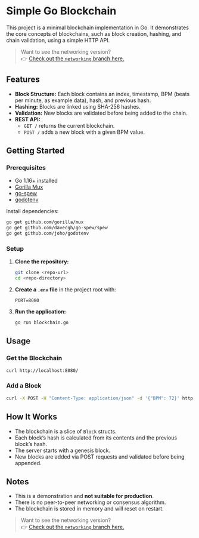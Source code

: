 # Simple Go Blockchain

This project is a minimal blockchain implementation in Go. It demonstrates the core concepts of blockchains, such as block creation, hashing, and chain validation, using a simple HTTP API.

> Want to see the networking version?  
> 👉 [Check out the `networking` branch here.](https://github.com/rohitdoddapani/myblockchain/tree/networking)

## Features

- **Block Structure:** Each block contains an index, timestamp, BPM (beats per minute, as example data), hash, and previous hash.
- **Hashing:** Blocks are linked using SHA-256 hashes.
- **Validation:** New blocks are validated before being added to the chain.
- **REST API:** 
  - `GET /` returns the current blockchain.
  - `POST /` adds a new block with a given BPM value.

## Getting Started

### Prerequisites

- Go 1.16+ installed
- [Gorilla Mux](https://github.com/gorilla/mux)
- [go-spew](https://github.com/davecgh/go-spew)
- [godotenv](https://github.com/joho/godotenv)

Install dependencies:
```sh
go get github.com/gorilla/mux
go get github.com/davecgh/go-spew/spew
go get github.com/joho/godotenv
```

### Setup

1. **Clone the repository:**
   ```sh
   git clone <repo-url>
   cd <repo-directory>
   ```

2. **Create a `.env` file** in the project root with:
   ```
   PORT=8080
   ```

3. **Run the application:**
   ```sh
   go run blockchain.go
   ```

## Usage

### Get the Blockchain

```sh
curl http://localhost:8080/
```

### Add a Block

```sh
curl -X POST -H "Content-Type: application/json" -d '{"BPM": 72}' http://localhost:8080/
```

## How It Works

- The blockchain is a slice of `Block` structs.
- Each block’s hash is calculated from its contents and the previous block’s hash.
- The server starts with a genesis block.
- New blocks are added via POST requests and validated before being appended.

## Notes

- This is a demonstration and **not suitable for production**.
- There is no peer-to-peer networking or consensus algorithm.
- The blockchain is stored in memory and will reset on restart.


> Want to see the networking version?  
> 👉 [Check out the `networking` branch here.](https://github.com/rohitdoddapani/myblockchain/tree/networking)